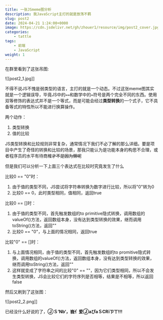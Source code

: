 ```yaml
---
title: 一张JSmeme图分析
description: 我JavaScript主打的就是放荡不羁
slug: post2
date: 2024-04-21 1:24:00+0000
image: https://cdn.jsdelivr.net/gh/zhouer1/resource/img/post2_cover.jpg
categories:
    - tattle
tags:
    - 前端
    - JavaScript
weight: 1
---
```


在群里看到了这张吊图:

![[post2_1.jpg]]

不得不说JS不愧是弱类型的语言，主打的就是一个动态。不过这张meme图其实就是一个逻辑误导，毕竟JS中的`==`和数学中的`=`符号是两个完全不同的东西。使用双等修饰的表达式并不是一个等式，而是可能会经过**类型转换**的一个式子，它不具备等式的特性所以不能进行换算操作。

两个动作：
1. 类型转换
2. 值的比较

JS类型转换和比较规则非常复杂，通常情况下我们不必了解的那么详细。要是项目中产生了奇怪的转换和比较的场景，那我只能认为是功能本身的构思不合理，或者程序员的水平有待商榷~~才不是因为懒呢~~

但是我们可以分析一下上面三个表达式在比较时究竟发生了什么

比较0 == "0"时：

1. 由于值的类型不同，JS尝试将字符串转换为数字进行比较，所以将"0"转为0
2. 比较0 == 0，此时类型相同，值相同，返回true

比较0 == []时：

1. 由于值的类型不同，首先触发数组的to primitive隐式转换，调用数组的valueOf()方法，返回数组本身，没有达到类型转换的效果，继而调用toString()方法，返回""
2. 比较0 == "0"，与上面的情况相同，返回true

比较"0" == []时：

1. 与上面情况相同，由于值的类型不同，首先触发数组的to promitive隐式转换，调用数组的valueOf()方法，返回数组本身，没有达到类型转换的效果，继而调用toString()方法，返回""
2. 这样就变成了字符串之间的比较"0" == ""，因为它们类型相同，所以不会发生类型转换，JS会比较它们的字符序列是否相等，结果是不相等，所以返回false

然后又刷到了这张图：

![[post2_2.png]]

已经没什么好说的了，**ⒿＳ’Nb‘，峩亻爱ⒿаぴаＳСRīㄗㄒ!!!**
